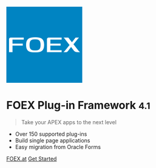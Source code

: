 ![logo](_media/foex/foex-logo-square.png)

# FOEX Plug-in Framework <small>4.1</small>

> Take your APEX apps to the next level

- Over 150 supported plug-ins
- Build single page applications
- Easy migration from Oracle Forms

[FOEX.at](https://www.foex.at/home/)
[Get Started](#main)